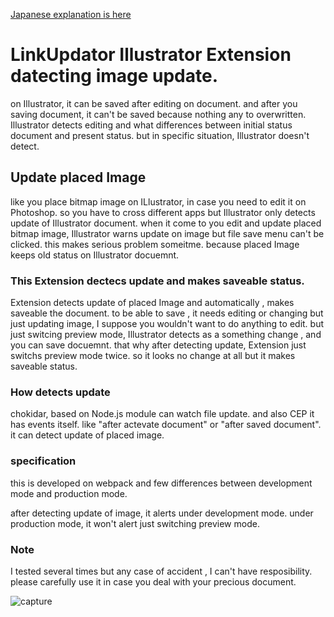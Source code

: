 [Japanese explanation is here](https://kawano-shuji.com/justdiary/?p=3068&preview=true)

# LinkUpdator Illustrator Extension datecting image update.

on Illustrator, it can be saved after editing on document. 
and after you saving document, it can't be saved because nothing any to overwritten.
Illustrator detects editing and what differences between initial status document and present status.
but in specific situation, Illustrator doesn't detect.

## Update placed Image

like you place bitmap image on ILlustrator, in case you need to edit it on Photoshop.
so you have to cross different apps but Illustrator only detects update of Illustrator document.
when it come to you edit and update placed bitmap image, Illustrator warns update on image but file save menu can't be clicked.
this makes serious problem someitme. because placed Image keeps old status on Illustrator docuemnt.


### This Extension dectecs update and makes saveable status.

Extension detects update of placed Image and automatically , makes saveable the document.
to be able to save , it needs editing or changing but just updating image, I suppose you wouldn't want to do anything to edit. but just switcing preview mode, Illustrator detects as a something change , and you can save docuemnt. that why after detecting update, Extension just switchs preview mode twice. so it looks no change at all but it makes saveable status.

### How detects update

chokidar, based on Node.js module can watch file update. and also CEP it has events itself.
like "after actevate document" or "after saved document".
it can detect update of placed image.

### specification
this is developed on webpack and few differences between development mode and production mode.

after detecting update of image, it alerts under development mode.
under production mode, it won't alert just switching preview mode.

### Note
I tested several times but any case of accident , I can't have resposibility.
please carefully use it in case you deal with your precious document.

![capture](./readmeImg/linkupdator.gif)